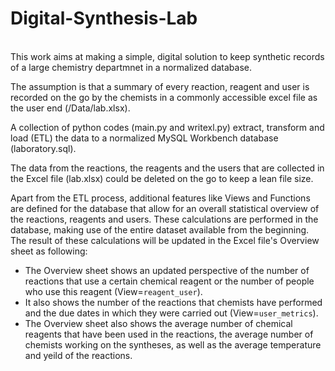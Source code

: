 # Digital-Synthesis-Lab
<br>
This work aims at making a simple, digital solution to keep synthetic records of a large chemistry departmnet in a normalized database. 

The assumption is that a summary of every reaction, reagent and user is recorded on the go by the chemists in a commonly accessible excel file as the user end (/Data/lab.xlsx).

A collection of python codes (main.py and writexl.py) extract, transform and load (ETL) the data to a normalized MySQL Workbench database (laboratory.sql).

The data from the reactions, the reagents and the users that are collected in the Excel file (lab.xlsx) could be deleted on the go to keep a lean file size.

Apart from the ETL process, additional features like Views and Functions are defined for the database that allow for an overall statistical overview of the
reactions, reagents and users. These calculations are performed in the database, making use of the entire dataset available from the beginning. The result of these calculations
will be updated in the Excel file's Overview sheet as following:
* The Overview sheet shows an updated perspective of the number of reactions that use a certain chemical reagent or the number of people who use this reagent (View=`reagent_user`). 
* It also shows the number of the reactions that chemists have performed and the due dates in which they were carried out (View=`user_metrics`).
* The Overview sheet also shows the average number of chemical reagents that have been used in the reactions, the average number of chemists working on the syntheses, as well as the average 
temperature and yeild of the reactions.

